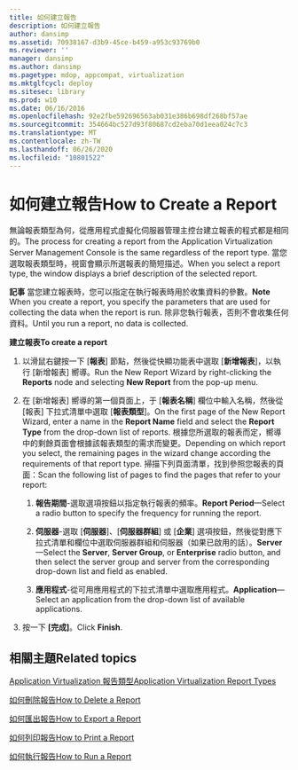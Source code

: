 ```yaml
---
title: 如何建立報告
description: 如何建立報告
author: dansimp
ms.assetid: 70938167-d3b9-45ce-b459-a953c93769b0
ms.reviewer: ''
manager: dansimp
ms.author: dansimp
ms.pagetype: mdop, appcompat, virtualization
ms.mktglfcycl: deploy
ms.sitesec: library
ms.prod: w10
ms.date: 06/16/2016
ms.openlocfilehash: 92e2fbe592696563ab031e386b698df268bf57ae
ms.sourcegitcommit: 354664bc527d93f80687cd2eba70d1eea024c7c3
ms.translationtype: MT
ms.contentlocale: zh-TW
ms.lasthandoff: 06/26/2020
ms.locfileid: "10801522"
---
```

# <span data-ttu-id="d3263-103">如何建立報告</span><span class="sxs-lookup"><span data-stu-id="d3263-103">How to Create a Report</span></span>


<span data-ttu-id="d3263-104">無論報表類型為何，從應用程式虛擬化伺服器管理主控台建立報表的程式都是相同的。</span><span class="sxs-lookup"><span data-stu-id="d3263-104">The process for creating a report from the Application Virtualization Server Management Console is the same regardless of the report type.</span></span> <span data-ttu-id="d3263-105">當您選取報表類型時，視窗會顯示所選報表的簡短描述。</span><span class="sxs-lookup"><span data-stu-id="d3263-105">When you select a report type, the window displays a brief description of the selected report.</span></span>

<span data-ttu-id="d3263-106">**記事** 當您建立報表時，您可以指定在執行報表時用於收集資料的參數。</span><span class="sxs-lookup"><span data-stu-id="d3263-106">**Note** When you create a report, you specify the parameters that are used for collecting the data when the report is run.</span></span> <span data-ttu-id="d3263-107">除非您執行報表，否則不會收集任何資料。</span><span class="sxs-lookup"><span data-stu-id="d3263-107">Until you run a report, no data is collected.</span></span>

 

**<span data-ttu-id="d3263-108">建立報表</span><span class="sxs-lookup"><span data-stu-id="d3263-108">To create a report</span></span>**

1.  <span data-ttu-id="d3263-109">以滑鼠右鍵按一下 [**報表**] 節點，然後從快顯功能表中選取 [**新增報表**]，以執行 [新增報表] 嚮導。</span><span class="sxs-lookup"><span data-stu-id="d3263-109">Run the New Report Wizard by right-clicking the **Reports** node and selecting **New Report** from the pop-up menu.</span></span>

2.  <span data-ttu-id="d3263-110">在 [新增報表] 嚮導的第一個頁面上，于 [**報表名稱**] 欄位中輸入名稱，然後從 [報表] 下拉式清單中選取 [**報表類型**]。</span><span class="sxs-lookup"><span data-stu-id="d3263-110">On the first page of the New Report Wizard, enter a name in the **Report Name** field and select the **Report Type** from the drop-down list of reports.</span></span> <span data-ttu-id="d3263-111">根據您所選取的報表而定，嚮導中的剩餘頁面會根據該報表類型的需求而變更。</span><span class="sxs-lookup"><span data-stu-id="d3263-111">Depending on which report you select, the remaining pages in the wizard change according the requirements of that report type.</span></span> <span data-ttu-id="d3263-112">掃描下列頁面清單，找到參照您報表的頁面：</span><span class="sxs-lookup"><span data-stu-id="d3263-112">Scan the following list of pages to find the pages that refer to your report:</span></span>

    1.  <span data-ttu-id="d3263-113">**報告期間**-選取選項按鈕以指定執行報表的頻率。</span><span class="sxs-lookup"><span data-stu-id="d3263-113">**Report Period**—Select a radio button to specify the frequency for running the report.</span></span>

    2.  <span data-ttu-id="d3263-114">**伺服器**-選取 [**伺服器**]、[**伺服器群組**] 或 [**企業**] 選項按鈕，然後從對應下拉式清單和欄位中選取伺服器群組和伺服器（如果已啟用的話）。</span><span class="sxs-lookup"><span data-stu-id="d3263-114">**Server**—Select the **Server**, **Server Group**, or **Enterprise** radio button, and then select the server group and server from the corresponding drop-down list and field as enabled.</span></span>

    3.  <span data-ttu-id="d3263-115">**應用程式**-從可用應用程式的下拉式清單中選取應用程式。</span><span class="sxs-lookup"><span data-stu-id="d3263-115">**Application**—Select an application from the drop-down list of available applications.</span></span>

3.  <span data-ttu-id="d3263-116">按一下 **\[完成\]**。</span><span class="sxs-lookup"><span data-stu-id="d3263-116">Click **Finish**.</span></span>

## <span data-ttu-id="d3263-117">相關主題</span><span class="sxs-lookup"><span data-stu-id="d3263-117">Related topics</span></span>


[<span data-ttu-id="d3263-118">Application Virtualization 報告類型</span><span class="sxs-lookup"><span data-stu-id="d3263-118">Application Virtualization Report Types</span></span>](application-virtualization-report-types.md)

[<span data-ttu-id="d3263-119">如何刪除報告</span><span class="sxs-lookup"><span data-stu-id="d3263-119">How to Delete a Report</span></span>](how-to-delete-a-reportserver.md)

[<span data-ttu-id="d3263-120">如何匯出報告</span><span class="sxs-lookup"><span data-stu-id="d3263-120">How to Export a Report</span></span>](how-to-export-a-reportserver.md)

[<span data-ttu-id="d3263-121">如何列印報告</span><span class="sxs-lookup"><span data-stu-id="d3263-121">How to Print a Report</span></span>](how-to-print-a-reportserver.md)

[<span data-ttu-id="d3263-122">如何執行報告</span><span class="sxs-lookup"><span data-stu-id="d3263-122">How to Run a Report</span></span>](how-to-run-a-reportserver.md)

 

 





